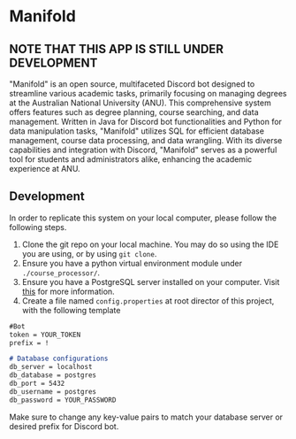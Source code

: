 # Manifold

## NOTE THAT THIS APP IS STILL UNDER DEVELOPMENT

"Manifold" is an open source, multifaceted Discord bot designed to streamline various academic tasks, primarily focusing on managing degrees at the Australian National University (ANU). This comprehensive system offers features such as degree planning, course searching, and data management. Written in Java for Discord bot functionalities and Python for data manipulation tasks, "Manifold" utilizes SQL for efficient database management, course data processing, and data wrangling. With its diverse capabilities and integration with Discord, "Manifold" serves as a powerful tool for students and administrators alike, enhancing the academic experience at ANU.

## Development

In order to replicate this system on your local computer, please follow the following steps.

1. Clone the git repo on your local machine. You may do so using the IDE you are using, or by using `git clone`.
2. Ensure you have a python virtual environment module under `./course_processor/`.
3. Ensure you have a PostgreSQL server installed on  your computer. Visit [this](https://www.bing.com/search?q=postgre+sql+download&cvid=1448d5a296574bb89c28925baa318289&gs_lcrp=EgZjaHJvbWUyBggAEEUYOdIBCDIzOTlqMGo5qAIEsAIB&FORM=ANAB01&PC=NMTS) for more information.
4. Create a file named `config.properties` at root director of this project, with the following template
    
```md
#Bot
token = YOUR_TOKEN
prefix = !

# Database configurations
db_server = localhost
db_database = postgres
db_port = 5432
db_username = postgres
db_password = YOUR_PASSWORD
```
Make sure to change any key-value pairs to match your database server or desired prefix for Discord bot.
